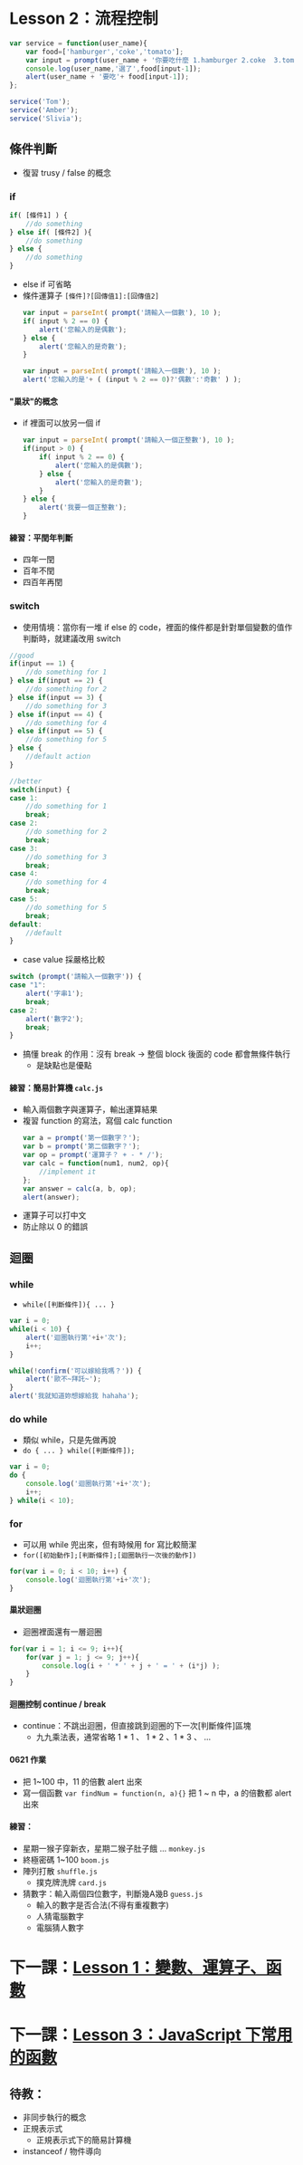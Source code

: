 # Lesson 2：流程控制

```javascript
var service = function(user_name){
    var food=['hamburger','coke','tomato'];
    var input = prompt(user_name + '你要吃什麼 1.hamburger 2.coke  3.tomato');
    console.log(user_name,'選了',food[input-1]);    
    alert(user_name + '要吃'+ food[input-1]);
};   

service('Tom');
service('Amber');
service('Slivia');
```
## 條件判斷
* 復習 trusy / false 的概念
### if
```javascript
if( [條件1] ) {
    //do something
} else if( [條件2] ){
    //do something
} else {
    //do something
}
```
* else if 可省略
* 條件運算子 `[條件]?[回傳值1]:[回傳值2]`
    ```javascript
    var input = parseInt( prompt('請輸入一個數'), 10 );
    if( input % 2 == 0) {
        alert('您輸入的是偶數');
    } else {
        alert('您輸入的是奇數');
    }
    ```
    ```javascript
    var input = parseInt( prompt('請輸入一個數'), 10 );
    alert('您輸入的是'+ ( (input % 2 == 0)?'偶數':'奇數' ) );
    ```
#### "巢狀"的概念
* if 裡面可以放另一個 if
    ```javascript
    var input = parseInt( prompt('請輸入一個正整數'), 10 );
    if(input > 0) {
        if( input % 2 == 0) {
            alert('您輸入的是偶數');
        } else {
            alert('您輸入的是奇數');
        }
    } else {
        alert('我要一個正整數');
    }
    ```
#### 練習：平閏年判斷
* 四年一閏
* 百年不閏
* 四百年再閏
### switch
* 使用情境：當你有一堆 if else 的 code，裡面的條件都是針對單個變數的值作判斷時，就建議改用 switch
```javascript
//good
if(input == 1) {
    //do something for 1
} else if(input == 2) {
    //do something for 2
} else if(input == 3) {
    //do something for 3
} else if(input == 4) {
    //do something for 4
} else if(input == 5) {
    //do something for 5
} else {
    //default action
}

//better
switch(input) {
case 1:
    //do something for 1
    break;
case 2:
    //do something for 2
    break;
case 3:
    //do something for 3
    break;
case 4:
    //do something for 4
    break;
case 5:
    //do something for 5
    break;
default:
    //default
}
```
* case value 採嚴格比較
```javascript
switch (prompt('請輸入一個數字')) {
case "1":
	alert('字串1');
	break;
case 2:
	alert('數字2');
	break;
}
```
* 搞懂 break 的作用：沒有 break → 整個 block 後面的 code 都會無條件執行
    * 是缺點也是優點
#### 練習：簡易計算機 `calc.js`
* 輸入兩個數字與運算子，輸出運算結果
* 複習 function 的寫法，寫個 calc function
    ```javascript
    var a = prompt('第一個數字？');
    var b = prompt('第二個數字？');
    var op = prompt('運算子？ + - * /');
    var calc = function(num1, num2, op){
        //implement it
    };
    var answer = calc(a, b, op);
    alert(answer);
    ```
* 運算子可以打中文
* 防止除以 0 的錯誤
## 迴圈
### while
* `while([判斷條件]){ ... }` 
```javascript
var i = 0;
while(i < 10) {
    alert('迴圈執行第'+i+'次');
    i++;
}
```
```javascript
while(!confirm('可以嫁給我嗎？')) {
    alert('歐不~拜託~');
}
alert('我就知道妳想嫁給我 hahaha');
```
### do while
* 類似 while，只是先做再說
* `do { ... } while([判斷條件]);`
```javascript
var i = 0;
do {
    console.log('迴圈執行第'+i+'次');
    i++;
} while(i < 10);
```
### for
* 可以用 while 兜出來，但有時候用 for 寫比較簡潔
* `for([初始動作];[判斷條件];[迴圈執行一次後的動作])`
```javascript
for(var i = 0; i < 10; i++) {
    console.log('迴圈執行第'+i+'次');
}
```
#### 巢狀迴圈
* 迴圈裡面還有一層迴圈
```javascript
for(var i = 1; i <= 9; i++){
    for(var j = 1; j <= 9; j++){
        console.log(i + ' * ' + j + ' = ' + (i*j) );
    }
}
```
#### 迴圈控制 continue / break
* continue：不跳出迴圈，但直接跳到迴圈的下一次[判斷條件]區塊
    * 九九乘法表，通常省略 1 * 1 、 1 * 2 、1 * 3 、 ...
#### 0621 作業
* 把 1~100 中，11 的倍數 alert 出來
* 寫一個函數 `var findNum = function(n, a){}` 把 1 ~ n 中，a 的倍數都 alert 出來
#### 練習：
* 星期一猴子穿新衣，星期二猴子肚子餓 ... `monkey.js`
* 終極密碼 1~100 `boom.js`
* 陣列打散 `shuffle.js`
    * 撲克牌洗牌 `card.js`
* 猜數字：輸入兩個四位數字，判斷幾A幾B `guess.js`
    * 輸入的數字是否合法(不得有重複數字)
    * 人猜電腦數字
    * 電腦猜人數字

# 下一課：[Lesson 1：變數、運算子、函數](../lesson1/README.md)
# 下一課：[Lesson 3：JavaScript 下常用的函數](../lesson3/README.md)

## 待教：
* 非同步執行的概念
* 正規表示式
    * 正規表示式下的簡易計算機
* instanceof / 物件導向
